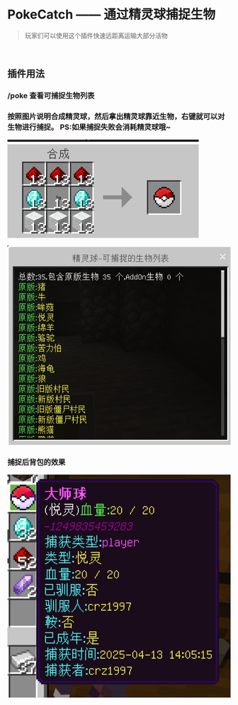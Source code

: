 # PokeCatch —— 通过精灵球捕捉生物

> 玩家们可以使用这个插件快速远距离运输大部分活物

​

## 插件用法

### /poke 查看可捕捉生物列表
### 按照图片说明合成精灵球，然后拿出精灵球靠近生物，右键就可以对生物进行捕捉。 PS:如果捕捉失败会消耗精灵球哦~

![alt text](/public/poke1.png)

![alt text](/public/poke_list1.png)

### 捕捉后背包的效果
![alt text](/public/poke_catch.png)
